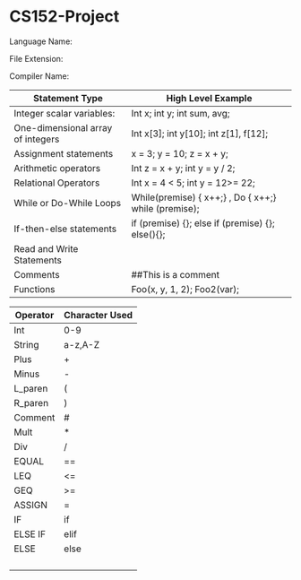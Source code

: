 # CS152-Project

Language Name: 

File Extension:

Compiler Name:

| Statement Type | High Level Example|
|---|---|
| Integer scalar variables: | Int x; int y; int sum, avg;
| One-dimensional array of integers | Int x[3]; int y[10]; int z[1], f[12];
| Assignment statements | x = 3; y = 10; z = x + y;
| Arithmetic operators | Int z = x + y; int y = y / 2;
| Relational Operators | Int x = 4 < 5; int y = 12>= 22;
| While or Do-While Loops | While(premise) { x++;} , Do { x++;} while (premise);
| If-then-else statements | if (premise) {}; else if (premise) {}; else(){};
| Read and Write Statements|
| Comments | ##This is a comment
| Functions | Foo(x, y, 1, 2); Foo2(var);

| Operator | Character Used |
|---|---|
| Int | 0-9 |
| String | a-z,A-Z |
| Plus | + |
| Minus | - |
| L_paren | ( |
| R_paren | ) |
| Comment | # |
| Mult | * |
| Div | / |
| EQUAL | == |
| LEQ | <= |
| GEQ | >= |
| ASSIGN | = |
| IF | if |
| ELSE IF | elif |
| ELSE | else |
|  |  |
|  |  |
|  |  |
|  |  |


